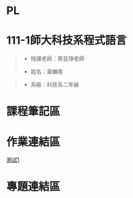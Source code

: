 # PL
# 111-1師大科技系程式語言

> * 授課老師：蔡芸琤老師

> * 姓名：黃麟堯

> * 系級：科技系二年級

# 課程筆記區

# 作業連結區
[測試1](http://localhost:8888/notebooks/OneDrive/%E6%96%87%E4%BB%B6/GitHub/PL/F2.ipynb)
# 專題連結區
